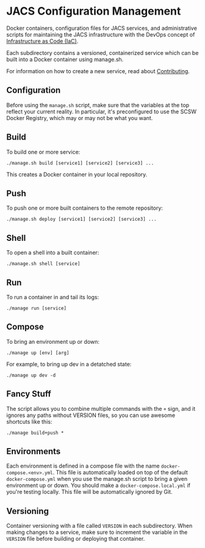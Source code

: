 # JACS Configuration Management

Docker containers, configuration files for JACS services, and administrative scripts for maintaining the JACS infrastructure with the DevOps concept of [Infrastructure as Code (IaC)](https://en.wikipedia.org/wiki/Infrastructure_as_Code).

Each subdirectory contains a versioned, containerized service which can be built into a Docker container using manage.sh.

For information on how to create a new service, read about [Contributing](CONTRIBUTING.md).

## Configuration

Before using the `manage.sh` script, make sure that the variables at the top reflect your current reality. In particular, it's preconfigured to use the SCSW Docker Registry, which may or may not be what you want.

## Build
To build one or more service:
```
./manage.sh build [service1] [service2] [service3] ...
```
This creates a Docker container in your local repository.

## Push
To push one or more built containers to the remote repository:
```
./manage.sh deploy [service1] [service2] [service3] ...
```

## Shell
To open a shell into a built container:
```
./manage.sh shell [service]
```

## Run
To run a container in and tail its logs:
```
./manage run [service]
```

## Compose
To bring an environment up or down:
```
./manage up [env] [arg]
```
For example, to bring up dev in a detatched state:
```
./manage up dev -d
```

## Fancy Stuff
The script allows you to combine multiple commands with the `+` sign, and it ignores any paths without VERSION files, so you can use awesome shortcuts like this:
```
./manage build+push *
```

## Environments
Each environment is defined in a compose file with the name `docker-compose.<env>.yml`. This file is automatically loaded on top of the default `docker-compose.yml` when you use the manage.sh script to bring a given environment up or down. You should make a `docker-compose.local.yml` if you're testing locally. This file will be automatically ignored by Git.

## Versioning
Container versioning with a file called `VERSION` in each subdirectory. When making changes to a service, make sure to increment the
variable in the `VERSION` file before building or deploying that container.

